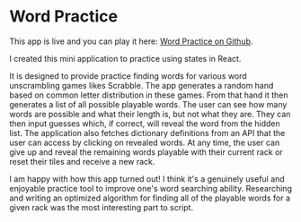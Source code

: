 # Word Practice

This app is live and you can play it here: [Word Practice on Github](https://kivakiva.github.io/word-practice/). 

I created this mini application to practice using states in React.

It is designed to provide practice finding words for various word unscrambling games likes Scrabble. The app generates a random hand based on common letter distribution in these games. From that hand it then generates a list of all possible playable words. The user can see how many words are possible and what their length is, but not what they are. They can then input guesses which, if correct, will reveal the word from the hidden list.
The application also fetches dictionary definitions from an API that the user can access by clicking on revealed words.
At any time, the user can give up and reveal the remaining words playable with their current rack or reset their tiles and receive a new rack.

I am happy with how this app turned out! I think it's a genuinely useful and enjoyable practice tool to improve one's word searching ability. Researching and writing an optimized algorithm for finding all of the playable words for a given rack was the most interesting part to script. 
